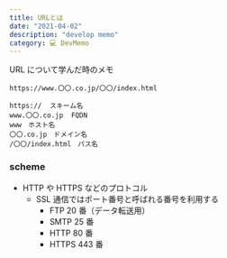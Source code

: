 ```yaml
---
title: URLとは
date: "2021-04-02"
description: "develop memo"
category: 💻 DevMemo
---
```


URL について学んだ時のメモ

```
https://www.〇〇.co.jp/〇〇/index.html
```

```
https://  スキーム名
www.〇〇.co.jp  FQDN
www　ホスト名
〇〇.co.jp　ドメイン名
/〇〇/index.html　パス名
```

### scheme

- HTTP や HTTPS などのプロトコル
  - SSL 通信ではポート番号と呼ばれる番号を利用する
    - FTP 20 番（データ転送用）
    - SMTP 25 番
    - HTTP 80 番
    - HTTPS 443 番
